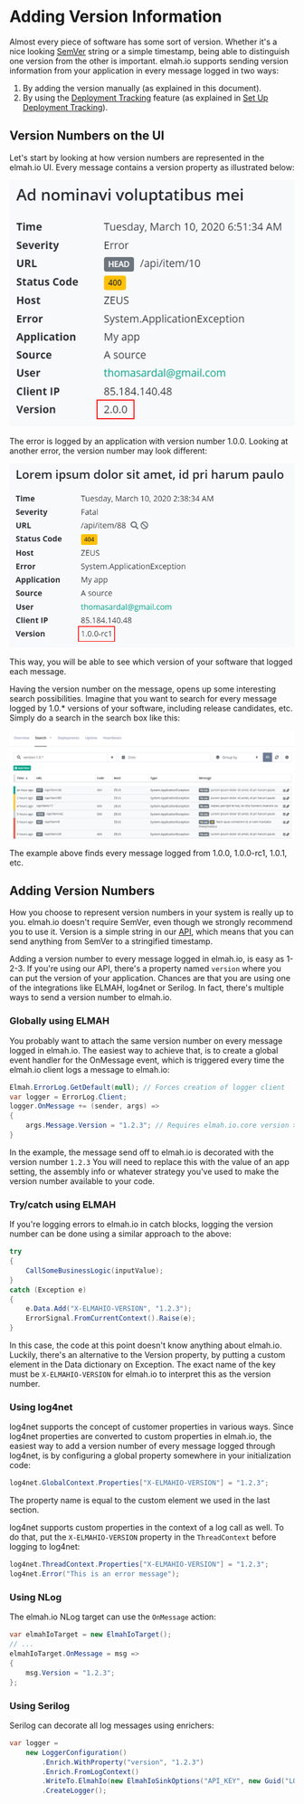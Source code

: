 # Adding Version Information
Almost every piece of software has some sort of version. Whether it's a nice looking [SemVer](http://semver.org/) string or a simple timestamp, being able to distinguish one version from the other is important. elmah.io supports sending version information from your application in every message logged in two ways:

1. By adding the version manually (as explained in this document).
2. By using the [Deployment Tracking](https://elmah.io/features/deploymenttracking/) feature (as explained in [Set Up Deployment Tracking](setup-deployment-tracking.md)).

## Version Numbers on the UI
Let's start by looking at how version numbers are represented in the elmah.io UI. Every message contains a version property as illustrated below:

![Error Details with Version Number](images/versiondetails.png)

The error is logged by an application with version number 1.0.0. Looking at another error, the version number may look different:

![Error Details with Other Version Number](images/versiondetails2.png)

This way, you will be able to see which version of your software that logged each message.

Having the version number on the message, opens up some interesting search possibilities. Imagine that you want to search for every message logged by 1.0.* versions of your software, including release candidates, etc. Simply do a search in the search box like this:

![Search for Versions](images/versionsearch.png)

The example above finds every message logged from 1.0.0, 1.0.0-rc1, 1.0.1, etc.

## Adding Version Numbers
How you choose to represent version numbers in your system is really up to you. elmah.io doesn't require SemVer, even though we strongly recommend you to use it. Version is a simple string in our [API](https://elmah.io/api), which means that you can send anything from SemVer to a stringified timestamp.

Adding a version number to every message logged in elmah.io, is easy as 1-2-3. If you're using our API, there's a property named `version` where you can put the version of your application. Chances are that you are using one of the integrations like ELMAH, log4net or Serilog. In fact, there's multiple ways to send a version number to elmah.io.

### Globally using ELMAH

You probably want to attach the same version number on every message logged in elmah.io. The easiest way to achieve that, is to create a global event handler for the OnMessage event, which is triggered every time the elmah.io client logs a message to elmah.io:

```csharp
Elmah.ErrorLog.GetDefault(null); // Forces creation of logger client
var logger = ErrorLog.Client;
logger.OnMessage += (sender, args) =>
{
    args.Message.Version = "1.2.3"; // Requires elmah.io.core version >= 2.0.26
}
```

In the example, the message send off to elmah.io is decorated with the version number `1.2.3` You will need to replace this with the value of an app setting, the assembly info or whatever strategy you've used to make the version number available to your code.

### Try/catch using ELMAH

If you're logging errors to elmah.io in catch blocks, logging the version number can be done using a similar approach to the above:

```csharp
try
{
    CallSomeBusinessLogic(inputValue);
}
catch (Exception e)
{
    e.Data.Add("X-ELMAHIO-VERSION", "1.2.3");
    ErrorSignal.FromCurrentContext().Raise(e);
}
```

In this case, the code at this point doesn't know anything about elmah.io. Luckily, there's an alternative to the Version property, by putting a custom element in the Data dictionary on Exception. The exact name of the key must be `X-ELMAHIO-VERSION` for elmah.io to interpret this as the version number.

### Using log4net

log4net supports the concept of customer properties in various ways. Since log4net properties are converted to custom properties in elmah.io, the easiest way to add a version number of every message logged through log4net, is by configuring a global property somewhere in your initialization code:

```csharp
log4net.GlobalContext.Properties["X-ELMAHIO-VERSION"] = "1.2.3";
```

The property name is equal to the custom element we used in the last section.

log4net supports custom properties in the context of a log call as well. To do that, put the `X-ELMAHIO-VERSION` property in the `ThreadContext` before logging to log4net:

```csharp
log4net.ThreadContext.Properties["X-ELMAHIO-VERSION"] = "1.2.3";
log4net.Error("This is an error message");
```

### Using NLog

The elmah.io NLog target can use the `OnMessage` action:

```csharp
var elmahIoTarget = new ElmahIoTarget();
// ...
elmahIoTarget.OnMessage = msg =>
{
    msg.Version = "1.2.3";
};
```

### Using Serilog

Serilog can decorate all log messages using enrichers:

```csharp
var logger =
    new LoggerConfiguration()
        .Enrich.WithProperty("version", "1.2.3")
        .Enrich.FromLogContext()
        .WriteTo.ElmahIo(new ElmahIoSinkOptions("API_KEY", new Guid("LOG_ID")))
        .CreateLogger();
```
